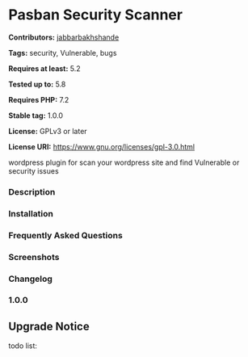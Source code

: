 # Pasban Security Scanner

**Contributors:** [jabbarbakhshande](https://profiles.wordpress.org/jabbarbakhshande)  

**Tags:** security, Vulnerable, bugs  

**Requires at least:** 5.2  

**Tested up to:** 5.8  

**Requires PHP:** 7.2  

**Stable tag:** 1.0.0  

**License:** GPLv3 or later  

**License URI:** https://www.gnu.org/licenses/gpl-3.0.html  



wordpress plugin for scan your wordpress site and find Vulnerable or security issues



### Description


### Installation



### Frequently Asked Questions



### Screenshots

### Changelog



### 1.0.0 ###


## Upgrade Notice ##



todo list:



